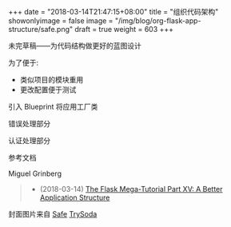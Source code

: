 +++
date = "2018-03-14T21:47:15+08:00"
title = "组织代码架构"
showonlyimage = false
image = "/img/blog/org-flask-app-structure/safe.png"
draft = true
weight = 603
+++

未完草稿——为代码结构做更好的蓝图设计
<!--more-->

为了便于:

- 类似项目的模块重用
- 更改配置便于测试

引入 Blueprint 将应用工厂类

错误处理部分

认证处理部分



参考文档

Miguel Grinberg

> - (2018-03-14) [The Flask Mega-Tutorial Part XV: A Better Application Structure](https://blog.miguelgrinberg.com/post/the-flask-mega-tutorial-part-xv-a-better-application-structure)

封面图片来自 [Safe](https://dribbble.com/shots/1174008-Safe) <a href="https://dribbble.com/TrySoda"><i class="fa fa-dribbble" aria-hidden="true"></i> TrySoda</a>
